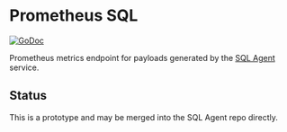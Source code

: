 # Prometheus SQL

[![GoDoc](https://godoc.org/github.com/chop-dbhi/prometheus-sql?status.svg)](https://godoc.org/github.com/chop-dbhi/prometheus-sql)

Prometheus metrics endpoint for payloads generated by the [SQL Agent](https://github.com/chop-dbhi/sql-agent) service.

## Status

This is a prototype and may be merged into the SQL Agent repo directly.
